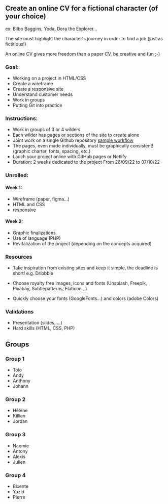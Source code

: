 ## Create an online CV for a fictional character (of your choice)
ex: Bilbo Baggins, Yoda, Dora the Explorer…


The site must highlight the character's journey in order to find a job (just as fictitious!)

An online CV gives more freedom than a paper CV, be creative and fun ;-)

### Goal:

* Working on a project in HTML/CSS
* Create a wireframe
* Create a responsive site
* Understand customer needs
* Work in groups
* Putting Git into practice

### Instructions:

* Work in groups of 3 or 4 wilders
* Each wilder has pages or sections of the site to create alone
* Joint work on a single Github repository [sample workflow](https://wildcodeschool.github.io/workflow-project-1/)
* The pages, even made individually, must be graphically consistent! (graphic charter, fonts, spacing, etc.)
* Lauch your project online with GitHub pages or Netlify
* Duration: 2 weeks dedicated to the project From 26/09/22 to 07/10/22

### Unrolled:

#### Week 1:
* Wireframe (paper, figma…)
* HTML and CSS
* responsive

#### Week 2:
* Graphic finalizations
* Use of language (PHP)
* Revitalization of the project (depending on the concepts acquired)

### Resources
* Take inspiration from existing sites and keep it simple, the deadline is short!
  e.g. Dribbble

* Choose royalty free images, icons and fonts (Unsplash, Freepik, Pixabay, Subtlepatterns, Flaticon...)

* Quickly choose your fonts (GoogleFonts…) and colors (adobe Colors)

### Validations
* Presentation (slides, ...)
* Hard skills (HTML, CSS, PHP)

## Groups

### Group 1
* Tolo
* Andy
* Anthony
* Johann

### Group 2
* Hélène
* Killian
* Jordan

### Group 3
* Naomie
* Antony
* Alexis
* Julien

### Group 4
* Bixente
* Yazid
* Pierre



